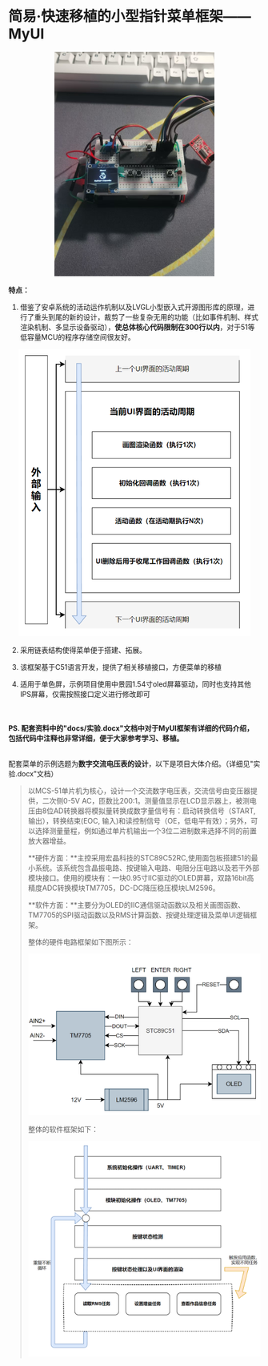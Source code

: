 # 简易·快速移植的小型指针菜单框架——MyUI  

<div align="center">
   <img src="docs/main.png" >
</div>

**特点：**

1. 借鉴了安卓系统的活动运作机制以及LVGL小型嵌入式开源图形库的原理，进行了重头到尾的新的设计，裁剪了一些复杂无用的功能（比如事件机制、样式渲染机制、多显示设备驱动），**使总体核心代码限制在300行以内**，对于51等低容量MCU的程序存储空间很友好。
<div align="center">
   <img src="docs/软件UI框架.png" >
</div>

2. 采用链表结构使得菜单便于搭建、拓展。

3. 该框架基于C51语言开发，提供了相关移植接口，方便菜单的移植

4. 适用于单色屏，示例项目使用中景园1.54寸oled屏幕驱动，同时也支持其他IPS屏幕，仅需按照接口定义进行修改即可


<br><br>
**PS.    配套资料中的"docs/实验.docx"文档中对于MyUI框架有详细的代码介绍，包括代码中注释也非常详细，便于大家参考学习、移植。**
<br><br>

配套菜单的示例选题为**数字交流电压表的设计**，以下是项目大体介绍。（详细见"实验.docx"文档）  

> 以MCS-51单片机为核心，设计一个交流数字电压表，交流信号由变压器提供，二次侧0-5V AC，匝数比200:1。测量值显示在LCD显示器上，被测电压由8位AD转换器将模拟量转换成数字量信号有：启动转换信号（START,输出），转换结束(EOC, 输入)和读控制信号（OE，低电平有效）；另外，可以选择测量量程，例如通过单片机输出一个3位二进制数来选择不同的前置放大器增益。
>
> **硬件方面：**主控采用宏晶科技的STC89C52RC,使用面包板搭建51的最小系统。该系统包含晶振电路、按键输入电路、电阻分压电路以及若干外部模块接口。使用的模块有：一块0.95寸IIC驱动的OLED屏幕，双路16bit高精度ADC转换模块TM7705，DC-DC降压稳压模块LM2596。
>
> **软件方面：**主要分为OLED的IIC通信驱动函数以及相关画图函数、TM7705的SPI驱动函数以及RMS计算函数、按键处理逻辑及菜单UI逻辑框架。
>
> 整体的硬件电路框架如下图所示：
> 
><div align="center"><img src="docs/硬件框架.png" ></div>
>
> 整体的软件框架如下：
>
><div align="center"><img src="docs/软件框架.png" ></div>
>
> 


